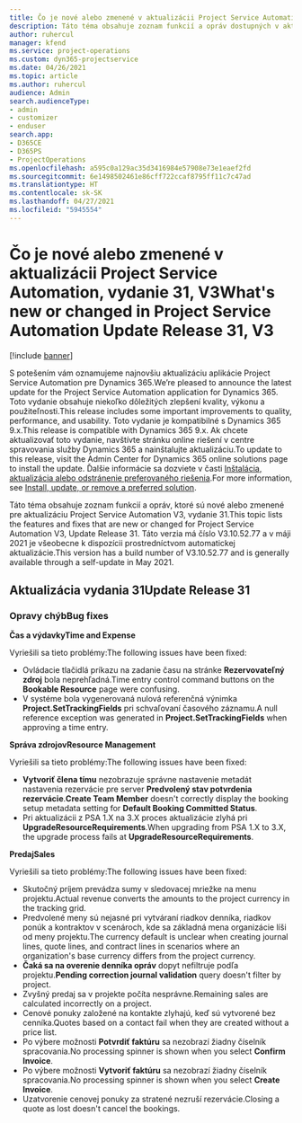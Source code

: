 ```yaml
---
title: Čo je nové alebo zmenené v aktualizácii Project Service Automation, vydanie 31, V3
description: Táto téma obsahuje zoznam funkcií a opráv dostupných v aktualizácii Project Service Automation, vydanie 31, V3
author: ruhercul
manager: kfend
ms.service: project-operations
ms.custom: dyn365-projectservice
ms.date: 04/26/2021
ms.topic: article
ms.author: ruhercul
audience: Admin
search.audienceType:
- admin
- customizer
- enduser
search.app:
- D365CE
- D365PS
- ProjectOperations
ms.openlocfilehash: a595c0a129ac35d3416984e57908e73e1eaef2fd
ms.sourcegitcommit: 6e1498502461e86cff722ccaf8795ff11c7c47ad
ms.translationtype: HT
ms.contentlocale: sk-SK
ms.lasthandoff: 04/27/2021
ms.locfileid: "5945554"
---
```

# <a name="whats-new-or-changed-in-project-service-automation-update-release-31-v3"></a><span data-ttu-id="19cdb-103">Čo je nové alebo zmenené v aktualizácii Project Service Automation, vydanie 31, V3</span><span class="sxs-lookup"><span data-stu-id="19cdb-103">What's new or changed in Project Service Automation Update Release 31, V3</span></span>

[!include [banner](../includes/psa-now-project-operations.md)]

<span data-ttu-id="19cdb-104">S potešením vám oznamujeme najnovšiu aktualizáciu aplikácie Project Service Automation pre Dynamics 365.</span><span class="sxs-lookup"><span data-stu-id="19cdb-104">We’re pleased to announce the latest update for the Project Service Automation application for Dynamics 365.</span></span> <span data-ttu-id="19cdb-105">Toto vydanie obsahuje niekoľko dôležitých zlepšení kvality, výkonu a použiteľnosti.</span><span class="sxs-lookup"><span data-stu-id="19cdb-105">This release includes some important improvements to quality, performance, and usability.</span></span> <span data-ttu-id="19cdb-106">Toto vydanie je kompatibilné s Dynamics 365 9.x.</span><span class="sxs-lookup"><span data-stu-id="19cdb-106">This release is compatible with Dynamics 365 9.x.</span></span> <span data-ttu-id="19cdb-107">Ak chcete aktualizovať toto vydanie, navštívte stránku online riešení v centre spravovania služby Dynamics 365 a nainštalujte aktualizáciu.</span><span class="sxs-lookup"><span data-stu-id="19cdb-107">To update to this release, visit the Admin Center for Dynamics 365 online solutions page to install the update.</span></span> <span data-ttu-id="19cdb-108">Ďalšie informácie sa dozviete v časti [Inštalácia, aktualizácia alebo odstránenie preferovaného riešenia](/power-platform/admin/install-remove-preferred-solution).</span><span class="sxs-lookup"><span data-stu-id="19cdb-108">For more information, see [Install, update, or remove a preferred solution](/power-platform/admin/install-remove-preferred-solution).</span></span>

<span data-ttu-id="19cdb-109">Táto téma obsahuje zoznam funkcií a opráv, ktoré sú nové alebo zmenené pre aktualizáciu Project Service Automation V3, vydanie 31.</span><span class="sxs-lookup"><span data-stu-id="19cdb-109">This topic lists the features and fixes that are new or changed for Project Service Automation V3, Update Release 31.</span></span> <span data-ttu-id="19cdb-110">Táto verzia má číslo V3.10.52.77 a v máji 2021 je všeobecne k dispozícii prostredníctvom automatickej aktualizácie.</span><span class="sxs-lookup"><span data-stu-id="19cdb-110">This version has a build number of V3.10.52.77 and is generally available through a self-update in May 2021.</span></span>

## <a name="update-release-31"></a><span data-ttu-id="19cdb-111">Aktualizácia vydania 31</span><span class="sxs-lookup"><span data-stu-id="19cdb-111">Update Release 31</span></span>

### <a name="bug-fixes"></a><span data-ttu-id="19cdb-112">Opravy chýb</span><span class="sxs-lookup"><span data-stu-id="19cdb-112">Bug fixes</span></span>

<span data-ttu-id="19cdb-113">**Čas a výdavky**</span><span class="sxs-lookup"><span data-stu-id="19cdb-113">**Time and Expense**</span></span>

<span data-ttu-id="19cdb-114">Vyriešili sa tieto problémy:</span><span class="sxs-lookup"><span data-stu-id="19cdb-114">The following issues have been fixed:</span></span>

- <span data-ttu-id="19cdb-115">Ovládacie tlačidlá príkazu na zadanie času na stránke **Rezervovateľný zdroj** bola neprehľadná.</span><span class="sxs-lookup"><span data-stu-id="19cdb-115">Time entry control command buttons on the **Bookable Resource** page were confusing.</span></span>
- <span data-ttu-id="19cdb-116">V systéme bola vygenerovaná nulová referenčná výnimka **Project.SetTrackingFields** pri schvaľovaní časového záznamu.</span><span class="sxs-lookup"><span data-stu-id="19cdb-116">A null reference exception was generated in **Project.SetTrackingFields** when approving a time entry.</span></span>

<span data-ttu-id="19cdb-117">**Správa zdrojov**</span><span class="sxs-lookup"><span data-stu-id="19cdb-117">**Resource Management**</span></span>

<span data-ttu-id="19cdb-118">Vyriešili sa tieto problémy:</span><span class="sxs-lookup"><span data-stu-id="19cdb-118">The following issues have been fixed:</span></span>

- <span data-ttu-id="19cdb-119">**Vytvoriť člena tímu** nezobrazuje správne nastavenie metadát nastavenia rezervácie pre server **Predvolený stav potvrdenia rezervácie**.</span><span class="sxs-lookup"><span data-stu-id="19cdb-119">**Create Team Member** doesn't correctly display the booking setup metadata setting for **Default Booking Committed Status**.</span></span>
- <span data-ttu-id="19cdb-120">Pri aktualizácii z PSA 1.X na 3.X proces aktualizácie zlyhá pri **UpgradeResourceRequirements**.</span><span class="sxs-lookup"><span data-stu-id="19cdb-120">When upgrading from PSA 1.X to 3.X, the upgrade process fails at **UpgradeResourceRequirements**.</span></span>


<span data-ttu-id="19cdb-121">**Predaj**</span><span class="sxs-lookup"><span data-stu-id="19cdb-121">**Sales**</span></span>

<span data-ttu-id="19cdb-122">Vyriešili sa tieto problémy:</span><span class="sxs-lookup"><span data-stu-id="19cdb-122">The following issues have been fixed:</span></span>

- <span data-ttu-id="19cdb-123">Skutočný príjem prevádza sumy v sledovacej mriežke na menu projektu.</span><span class="sxs-lookup"><span data-stu-id="19cdb-123">Actual revenue converts the amounts to the project currency in the tracking grid.</span></span>
- <span data-ttu-id="19cdb-124">Predvolené meny sú nejasné pri vytváraní riadkov denníka, riadkov ponúk a kontraktov v scenároch, kde sa základná mena organizácie líši od meny projektu.</span><span class="sxs-lookup"><span data-stu-id="19cdb-124">The currency default is unclear when creating journal lines, quote lines, and contract lines in scenarios where an organization's base currency differs from the project currency.</span></span>
- <span data-ttu-id="19cdb-125">**Čaká sa na overenie denníka opráv** dopyt nefiltruje podľa projektu.</span><span class="sxs-lookup"><span data-stu-id="19cdb-125">**Pending correction journal validation** query doesn't filter by project.</span></span>
- <span data-ttu-id="19cdb-126">Zvyšný predaj sa v projekte počíta nesprávne.</span><span class="sxs-lookup"><span data-stu-id="19cdb-126">Remaining sales are calculated incorrectly on a project.</span></span>
- <span data-ttu-id="19cdb-127">Cenové ponuky založené na kontakte zlyhajú, keď sú vytvorené bez cenníka.</span><span class="sxs-lookup"><span data-stu-id="19cdb-127">Quotes based on a contact fail when they are created without a price list.</span></span>
- <span data-ttu-id="19cdb-128">Po výbere možnosti **Potvrdiť faktúru** sa nezobrazí žiadny číselník spracovania.</span><span class="sxs-lookup"><span data-stu-id="19cdb-128">No processing spinner is shown when you select **Confirm Invoice**.</span></span>
- <span data-ttu-id="19cdb-129">Po výbere možnosti **Vytvoriť faktúru** sa nezobrazí žiadny číselník spracovania.</span><span class="sxs-lookup"><span data-stu-id="19cdb-129">No processing spinner is shown when you select **Create Invoice**.</span></span>
- <span data-ttu-id="19cdb-130">Uzatvorenie cenovej ponuky za stratené nezruší rezervácie.</span><span class="sxs-lookup"><span data-stu-id="19cdb-130">Closing a quote as lost doesn't cancel the bookings.</span></span>







